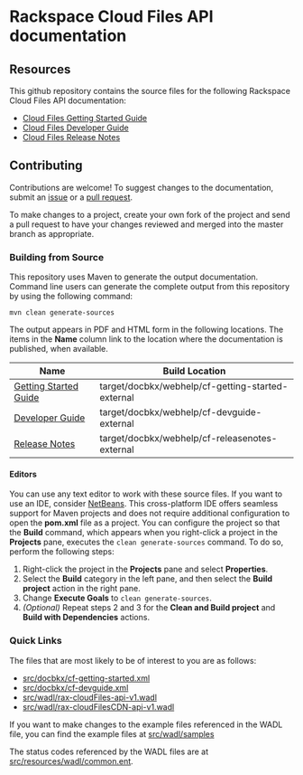 # Rackspace Cloud Files API documentation

## Resources

This github repository contains the source files for the following Rackspace Cloud Files API documentation:

* [Cloud Files Getting Started Guide](http://docs.rackspace.com/files/api/v1/cf-getting-started/)
* [Cloud Files Developer Guide](http://docs.rackspace.com/files/api/v1/cf-devguide/)
* [Cloud Files Release Notes](http://docs.rackspace.com/files/api/v1/cf-releasenotes/)

## Contributing

Contributions are welcome! To suggest changes to the documentation, submit an [issue](https://github.com/rackerlabs/docs-cloud-files/issues) or a [pull request](https://github.com/rackerlabs/docs-cloud-files/pulls).

To make changes to a project, create your own fork of the project and send a pull request to have your changes reviewed and merged into the master branch as appropriate.

### Building from Source

This repository uses Maven to generate the output documentation. Command line users can generate the complete output from this repository by using the following command:

    mvn clean generate-sources

The output appears in PDF and HTML form in the following locations. The items in the **Name** column link to the location where the documentation is published, when available.

| Name | Build Location |
| --- | --- |
| [Getting Started Guide](http://docs.rackspace.com/files/api/v1/cf-getting-started/) | target/docbkx/webhelp/cf-getting-started-external |
| [Developer Guide](http://docs.rackspace.com/files/api/v1/cf-devguide/) | target/docbkx/webhelp/cf-devguide-external |
| [Release Notes](http://docs.rackspace.com/files/api/v1/cf-releasenotes/) | target/docbkx/webhelp/cf-releasenotes-external |

#### Editors

You can use any text editor to work with these source files. If you want to use an IDE, consider [NetBeans](http://netbeans.org). This cross-platform IDE offers seamless support for Maven projects and does not require  additional configuration to open the **pom.xml** file as a project. You can configure the project so that the **Build** command, which appears when you right-click a project in the **Projects** pane, executes the `clean generate-sources` command. To do so, perform the following steps:

1. Right-click the project in the **Projects** pane and select **Properties**.
2. Select the **Build** category in the left pane, and then select the **Build project** action in the right pane.
3. Change **Execute Goals** to `clean generate-sources`.
4. *(Optional)* Repeat steps 2 and 3 for the **Clean and Build project** and **Build with Dependencies** actions.

### Quick Links

The files that are most likely to be of interest to you are as follows:

* [src/docbkx/cf-getting-started.xml](src/docbkx/cf-getting-started.xml)
* [src/docbkx/cf-devguide.xml](src/docbkx/cf-devguide.xml)
* [src/wadl/rax-cloudFiles-api-v1.wadl](src/wadl/rax-cloudFiles-api-v1.wadl)
* [src/wadl/rax-cloudFilesCDN-api-v1.wadl](src/wadl/rax-cloudFilesCDN-api-v1.wadl)

If you want to make changes to the example files referenced in the WADL file, you can find the example files at  [src/wadl/samples](src/wadl/samples)

The status codes referenced by the WADL files are at [src/resources/wadl/common.ent](src/wadl/common.ent).
